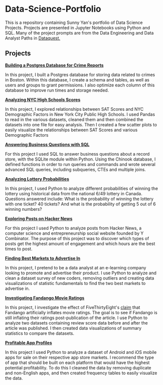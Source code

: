# Data-Science-Portfolio

This is a repository containing Sunny Yan's portfolio of Data Science Projects. Projects are presented in Jupyter Notebooks using Python and SQL. Many of the project prompts are from the Data Engineering and Data Analyst Paths in [Dataquest.](https://www.dataquest.io/)

## Projects

[**Building a Postgres Database for Crime Reports**](https://github.com/sunnyyan97/Data-Science-Portfolio/blob/main/Database%20for%20Crime%20Reports.ipynb)

In this project, I built a Postgres database for storing data related to crimes in Boston. Within this database, I create a schema and tables, as well as users and groups to grant permissions. I also optimize each column of this database to improve run times and storage needed.

[**Analyzing NYC High Schools Scores**](https://github.com/sunnyyan97/Data-Science-Portfolio/blob/main/Analyzing%20NYC%20High%20School%20Scores.ipynb)

In this project, I explored relationships between SAT Scores and NYC Demographic Factors in New York City Public High Schools. I used Pandas to read in the various datasets, cleaned them and then combined the datasets into one file for easy analysis. Then I created a few scatter plots to easily visualize the relationships between SAT Scores and various Demographic Factors

[**Answering Business Questions with SQL**](https://github.com/sunnyyan97/Data-Science-Portfolio/blob/main/Answering%20Business%20Questions%20with%20SQL%20(1).ipynb)

For this project I used SQL to answer business questions about a record store, with the SQLite module within Python. Using the Chinook database, I defined functions in order to run queries and commands and wrote several advanced SQL queries, including subqueries, CTEs and multiple joins.

[**Analyzing Lottery Probabilities**](https://github.com/sunnyyan97/Data-Science-Portfolio/blob/main/Analyzing%20Lottery%20Probabilities.ipynb)

In this project, I used Python to analyze different probabilities of winning the lottery using historical data from the national 6/49 lottery in Canada. Questions answered include: What is the probability of winning the lottery with one ticket? 40 tickets? And what is the probability of getting 5 out of 6 winning numbers?

[**Exploring Posts on Hacker News**](https://github.com/sunnyyan97/Data-Science-Portfolio/blob/main/Exploring%20Posts%20on%20Hacker%20News.ipynb)

For this project I used Python to analyze posts from Hacker News, a computer science and entrepreneurship social website founded by Y Combinator. The purpose of this project was to discover which types of posts get the highest amount of engagement and which hours are the best times to post.

[**Finding Best Markets to Advertise In**](https://github.com/sunnyyan97/Data-Science-Portfolio/blob/main/Finding%20Best%20Markets%20to%20Advertise.ipynb)

In this project, I pretend to be a data analyst at an e-learning company looking to promote and advertise their product. I use Python to analyze and clean a dataset survey of new coders, removing outliers and creating data visualizations of statistic fundamentals to find the two best markets to advertise in. 

[**Investigating Fandango Movie Ratings**](https://github.com/sunnyyan97/Data-Science-Portfolio/blob/main/Investigating%20Fandango%20Movie%20Ratings.ipynb)

In this project, I investigate the effect of FiveThirtyEight's [claim](https://fivethirtyeight.com/features/fandango-movies-ratings/) that Fandango artificially inflates movie ratings. The goal is to see if Fandango is still inflating their ratings post-publication of the article. I use Python to analyze two datasets containing review score data before and after the article was published. I then created data visualizations of summary statistics to compare the datasets. 

[**Profitable App Profiles**](https://github.com/sunnyyan97/Data-Science-Portfolio/blob/main/Profitable%20App%20Profiles.ipynb)

In this project I used Python to analyze a dataset of Android and iOS mobile apps for sale on their respective app store markets. I recommend the type of app that should be built on each platform that would have the highest potential profitability. To do this I cleaned the data by removing duplicate and non-English apps, and then created frequency tables to easily visualize the data. 
